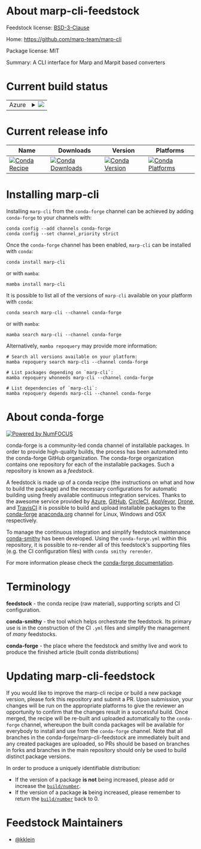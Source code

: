 About marp-cli-feedstock
========================

Feedstock license: [BSD-3-Clause](https://github.com/conda-forge/marp-cli-feedstock/blob/main/LICENSE.txt)

Home: https://github.com/marp-team/marp-cli

Package license: MIT

Summary: A CLI interface for Marp and Marpit based converters

Current build status
====================


<table>
    
  <tr>
    <td>Azure</td>
    <td>
      <details>
        <summary>
          <a href="https://dev.azure.com/conda-forge/feedstock-builds/_build/latest?definitionId=23277&branchName=main">
            <img src="https://dev.azure.com/conda-forge/feedstock-builds/_apis/build/status/marp-cli-feedstock?branchName=main">
          </a>
        </summary>
        <table>
          <thead><tr><th>Variant</th><th>Status</th></tr></thead>
          <tbody><tr>
              <td>linux_64_nodejs18</td>
              <td>
                <a href="https://dev.azure.com/conda-forge/feedstock-builds/_build/latest?definitionId=23277&branchName=main">
                  <img src="https://dev.azure.com/conda-forge/feedstock-builds/_apis/build/status/marp-cli-feedstock?branchName=main&jobName=linux&configuration=linux%20linux_64_nodejs18" alt="variant">
                </a>
              </td>
            </tr><tr>
              <td>linux_64_nodejs20</td>
              <td>
                <a href="https://dev.azure.com/conda-forge/feedstock-builds/_build/latest?definitionId=23277&branchName=main">
                  <img src="https://dev.azure.com/conda-forge/feedstock-builds/_apis/build/status/marp-cli-feedstock?branchName=main&jobName=linux&configuration=linux%20linux_64_nodejs20" alt="variant">
                </a>
              </td>
            </tr><tr>
              <td>linux_aarch64_nodejs18</td>
              <td>
                <a href="https://dev.azure.com/conda-forge/feedstock-builds/_build/latest?definitionId=23277&branchName=main">
                  <img src="https://dev.azure.com/conda-forge/feedstock-builds/_apis/build/status/marp-cli-feedstock?branchName=main&jobName=linux&configuration=linux%20linux_aarch64_nodejs18" alt="variant">
                </a>
              </td>
            </tr><tr>
              <td>linux_aarch64_nodejs20</td>
              <td>
                <a href="https://dev.azure.com/conda-forge/feedstock-builds/_build/latest?definitionId=23277&branchName=main">
                  <img src="https://dev.azure.com/conda-forge/feedstock-builds/_apis/build/status/marp-cli-feedstock?branchName=main&jobName=linux&configuration=linux%20linux_aarch64_nodejs20" alt="variant">
                </a>
              </td>
            </tr><tr>
              <td>osx_64_nodejs18</td>
              <td>
                <a href="https://dev.azure.com/conda-forge/feedstock-builds/_build/latest?definitionId=23277&branchName=main">
                  <img src="https://dev.azure.com/conda-forge/feedstock-builds/_apis/build/status/marp-cli-feedstock?branchName=main&jobName=osx&configuration=osx%20osx_64_nodejs18" alt="variant">
                </a>
              </td>
            </tr><tr>
              <td>osx_64_nodejs20</td>
              <td>
                <a href="https://dev.azure.com/conda-forge/feedstock-builds/_build/latest?definitionId=23277&branchName=main">
                  <img src="https://dev.azure.com/conda-forge/feedstock-builds/_apis/build/status/marp-cli-feedstock?branchName=main&jobName=osx&configuration=osx%20osx_64_nodejs20" alt="variant">
                </a>
              </td>
            </tr><tr>
              <td>osx_arm64_nodejs18</td>
              <td>
                <a href="https://dev.azure.com/conda-forge/feedstock-builds/_build/latest?definitionId=23277&branchName=main">
                  <img src="https://dev.azure.com/conda-forge/feedstock-builds/_apis/build/status/marp-cli-feedstock?branchName=main&jobName=osx&configuration=osx%20osx_arm64_nodejs18" alt="variant">
                </a>
              </td>
            </tr><tr>
              <td>osx_arm64_nodejs20</td>
              <td>
                <a href="https://dev.azure.com/conda-forge/feedstock-builds/_build/latest?definitionId=23277&branchName=main">
                  <img src="https://dev.azure.com/conda-forge/feedstock-builds/_apis/build/status/marp-cli-feedstock?branchName=main&jobName=osx&configuration=osx%20osx_arm64_nodejs20" alt="variant">
                </a>
              </td>
            </tr><tr>
              <td>win_64_nodejs18</td>
              <td>
                <a href="https://dev.azure.com/conda-forge/feedstock-builds/_build/latest?definitionId=23277&branchName=main">
                  <img src="https://dev.azure.com/conda-forge/feedstock-builds/_apis/build/status/marp-cli-feedstock?branchName=main&jobName=win&configuration=win%20win_64_nodejs18" alt="variant">
                </a>
              </td>
            </tr><tr>
              <td>win_64_nodejs20</td>
              <td>
                <a href="https://dev.azure.com/conda-forge/feedstock-builds/_build/latest?definitionId=23277&branchName=main">
                  <img src="https://dev.azure.com/conda-forge/feedstock-builds/_apis/build/status/marp-cli-feedstock?branchName=main&jobName=win&configuration=win%20win_64_nodejs20" alt="variant">
                </a>
              </td>
            </tr>
          </tbody>
        </table>
      </details>
    </td>
  </tr>
</table>

Current release info
====================

| Name | Downloads | Version | Platforms |
| --- | --- | --- | --- |
| [![Conda Recipe](https://img.shields.io/badge/recipe-marp--cli-green.svg)](https://anaconda.org/conda-forge/marp-cli) | [![Conda Downloads](https://img.shields.io/conda/dn/conda-forge/marp-cli.svg)](https://anaconda.org/conda-forge/marp-cli) | [![Conda Version](https://img.shields.io/conda/vn/conda-forge/marp-cli.svg)](https://anaconda.org/conda-forge/marp-cli) | [![Conda Platforms](https://img.shields.io/conda/pn/conda-forge/marp-cli.svg)](https://anaconda.org/conda-forge/marp-cli) |

Installing marp-cli
===================

Installing `marp-cli` from the `conda-forge` channel can be achieved by adding `conda-forge` to your channels with:

```
conda config --add channels conda-forge
conda config --set channel_priority strict
```

Once the `conda-forge` channel has been enabled, `marp-cli` can be installed with `conda`:

```
conda install marp-cli
```

or with `mamba`:

```
mamba install marp-cli
```

It is possible to list all of the versions of `marp-cli` available on your platform with `conda`:

```
conda search marp-cli --channel conda-forge
```

or with `mamba`:

```
mamba search marp-cli --channel conda-forge
```

Alternatively, `mamba repoquery` may provide more information:

```
# Search all versions available on your platform:
mamba repoquery search marp-cli --channel conda-forge

# List packages depending on `marp-cli`:
mamba repoquery whoneeds marp-cli --channel conda-forge

# List dependencies of `marp-cli`:
mamba repoquery depends marp-cli --channel conda-forge
```


About conda-forge
=================

[![Powered by
NumFOCUS](https://img.shields.io/badge/powered%20by-NumFOCUS-orange.svg?style=flat&colorA=E1523D&colorB=007D8A)](https://numfocus.org)

conda-forge is a community-led conda channel of installable packages.
In order to provide high-quality builds, the process has been automated into the
conda-forge GitHub organization. The conda-forge organization contains one repository
for each of the installable packages. Such a repository is known as a *feedstock*.

A feedstock is made up of a conda recipe (the instructions on what and how to build
the package) and the necessary configurations for automatic building using freely
available continuous integration services. Thanks to the awesome service provided by
[Azure](https://azure.microsoft.com/en-us/services/devops/), [GitHub](https://github.com/),
[CircleCI](https://circleci.com/), [AppVeyor](https://www.appveyor.com/),
[Drone](https://cloud.drone.io/welcome), and [TravisCI](https://travis-ci.com/)
it is possible to build and upload installable packages to the
[conda-forge](https://anaconda.org/conda-forge) [anaconda.org](https://anaconda.org/)
channel for Linux, Windows and OSX respectively.

To manage the continuous integration and simplify feedstock maintenance
[conda-smithy](https://github.com/conda-forge/conda-smithy) has been developed.
Using the ``conda-forge.yml`` within this repository, it is possible to re-render all of
this feedstock's supporting files (e.g. the CI configuration files) with ``conda smithy rerender``.

For more information please check the [conda-forge documentation](https://conda-forge.org/docs/).

Terminology
===========

**feedstock** - the conda recipe (raw material), supporting scripts and CI configuration.

**conda-smithy** - the tool which helps orchestrate the feedstock.
                   Its primary use is in the construction of the CI ``.yml`` files
                   and simplify the management of *many* feedstocks.

**conda-forge** - the place where the feedstock and smithy live and work to
                  produce the finished article (built conda distributions)


Updating marp-cli-feedstock
===========================

If you would like to improve the marp-cli recipe or build a new
package version, please fork this repository and submit a PR. Upon submission,
your changes will be run on the appropriate platforms to give the reviewer an
opportunity to confirm that the changes result in a successful build. Once
merged, the recipe will be re-built and uploaded automatically to the
`conda-forge` channel, whereupon the built conda packages will be available for
everybody to install and use from the `conda-forge` channel.
Note that all branches in the conda-forge/marp-cli-feedstock are
immediately built and any created packages are uploaded, so PRs should be based
on branches in forks and branches in the main repository should only be used to
build distinct package versions.

In order to produce a uniquely identifiable distribution:
 * If the version of a package **is not** being increased, please add or increase
   the [``build/number``](https://docs.conda.io/projects/conda-build/en/latest/resources/define-metadata.html#build-number-and-string).
 * If the version of a package **is** being increased, please remember to return
   the [``build/number``](https://docs.conda.io/projects/conda-build/en/latest/resources/define-metadata.html#build-number-and-string)
   back to 0.

Feedstock Maintainers
=====================

* [@kklein](https://github.com/kklein/)


